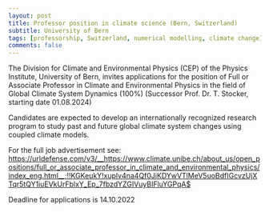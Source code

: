 ```yaml
---
layout: post
title: Professor position in climate science (Bern, Switzerland)
subtitle: University of Bern
tags: [professorship, Switzerland, numerical modelling, climate change]
comments: false
---
```

The Division for Climate and Environmental Physics (CEP) of the
Physics Institute, University of Bern, invites applications for the
position of Full or Associate Professor in Climate and Environmental
Physics in the field of Global Climate System Dynamics (100%)
(Successor Prof. Dr. T. Stocker, starting date 01.08.2024)

Candidates are expected to develop an internationally recognized
research program to study past and future global climate system
changes using coupled climate models.

For the full job advertisement see:
https://urldefense.com/v3/__https://www.climate.unibe.ch/about_us/open_positions/full_or_associate_professor_in_climate_and_environmental_physics/index_eng.html__;!!KGKeukY!xuplv4na4Qf0JiKDYwVTlMeV5uoBdfIGcvzUjXTqr5tQY1iuEVkUrFblxY_Ep_7fbzdYZGIVuyBIFluYGPqA$ 

Deadline for applications is 14.10.2022
